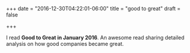 +++
date = "2016-12-30T04:22:01-06:00"
title = "good to great"
draft = false

+++

I read **Good to Great in January 2016**. An awesome read sharing detailed analysis on how good companies became great.